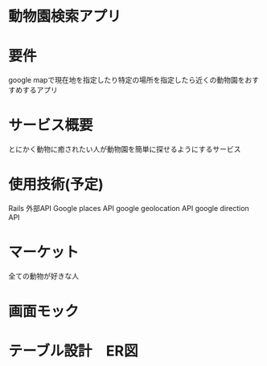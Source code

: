 # 動物園検索アプリ

# 要件
google mapで現在地を指定したり特定の場所を指定したら近くの動物園をおすすめするアプリ

# サービス概要
とにかく動物に癒されたい人が動物園を簡単に探せるようにするサービス

# 使用技術(予定)
Rails
外部API
Google places API
google geolocation API
google direction API

# マーケット
全ての動物が好きな人

# 画面モック

# テーブル設計　ER図

